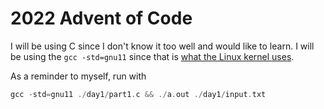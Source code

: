 # 2022 Advent of Code

I will be using C since I don't know it too well and would like to learn. I will
be using the `gcc -std=gnu11` since that is [what the Linux kernel uses][1].

As a reminder to myself, run with

```c
gcc -std=gnu11 ./day1/part1.c && ./a.out ./day1/input.txt
```

[1]: https://stackoverflow.com/a/20664429/1858327
